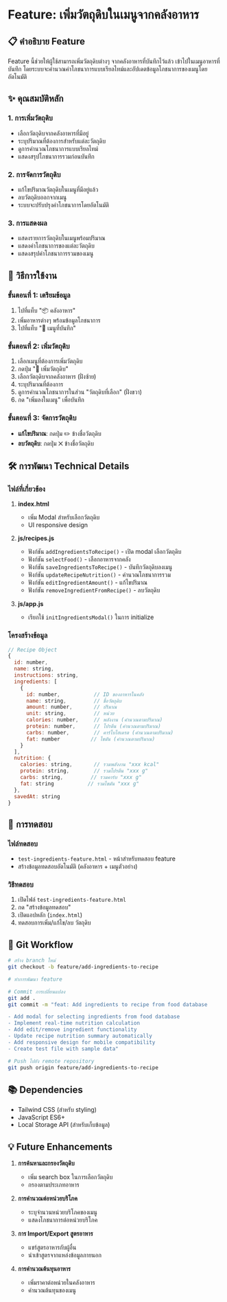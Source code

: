 # Feature: เพิ่มวัตถุดิบในเมนูจากคลังอาหาร

## 📋 คำอธิบาย Feature

Feature นี้ช่วยให้ผู้ใช้สามารถเพิ่มวัตถุดิบต่างๆ จากคลังอาหารที่บันทึกไว้แล้ว เข้าไปในเมนูอาหารที่บันทึก โดยระบบจะคำนวณค่าโภชนาการแบบเรียลไทม์และอัปเดตข้อมูลโภชนาการของเมนูโดยอัตโนมัติ

## ✨ คุณสมบัติหลัก

### 1. การเพิ่มวัตถุดิบ
- เลือกวัตถุดิบจากคลังอาหารที่มีอยู่
- ระบุปริมาณที่ต้องการสำหรับแต่ละวัตถุดิบ
- ดูการคำนวณโภชนาการแบบเรียลไทม์
- แสดงสรุปโภชนาการรวมก่อนบันทึก

### 2. การจัดการวัตถุดิบ
- แก้ไขปริมาณวัตถุดิบในเมนูที่มีอยู่แล้ว
- ลบวัตถุดิบออกจากเมนู
- ระบบจะปรับปรุงค่าโภชนาการโดยอัตโนมัติ

### 3. การแสดงผล
- แสดงรายการวัตถุดิบในเมนูพร้อมปริมาณ
- แสดงค่าโภชนาการของแต่ละวัตถุดิบ
- แสดงสรุปค่าโภชนาการรวมของเมนู

## 🚀 วิธีการใช้งาน

### ขั้นตอนที่ 1: เตรียมข้อมูล
1. ไปที่แท็บ "📦 คลังอาหาร" 
2. เพิ่มอาหารต่างๆ พร้อมข้อมูลโภชนาการ
3. ไปที่แท็บ "💾 เมนูที่บันทึก"

### ขั้นตอนที่ 2: เพิ่มวัตถุดิบ
1. เลือกเมนูที่ต้องการเพิ่มวัตถุดิบ
2. กดปุ่ม "🥄 เพิ่มวัตถุดิบ"
3. เลือกวัตถุดิบจากคลังอาหาร (ฝั่งซ้าย)
4. ระบุปริมาณที่ต้องการ
5. ดูการคำนวณโภชนาการในส่วน "วัตถุดิบที่เลือก" (ฝั่งขวา)
6. กด "เพิ่มลงในเมนู" เพื่อบันทึก

### ขั้นตอนที่ 3: จัดการวัตถุดิบ
- **แก้ไขปริมาณ**: กดปุ่ม ✏️ ข้างชื่อวัตถุดิบ
- **ลบวัตถุดิบ**: กดปุ่ม ✕ ข้างชื่อวัตถุดิบ

## 🛠️ การพัฒนา Technical Details

### ไฟล์ที่เกี่ยวข้อง

1. **index.html**
   - เพิ่ม Modal สำหรับเลือกวัตถุดิบ
   - UI responsive design

2. **js/recipes.js**
   - ฟังก์ชัน `addIngredientsToRecipe()` - เปิด modal เลือกวัตถุดิบ
   - ฟังก์ชัน `selectFood()` - เลือกอาหารจากคลัง
   - ฟังก์ชัน `saveIngredientsToRecipe()` - บันทึกวัตถุดิบลงเมนู
   - ฟังก์ชัน `updateRecipeNutrition()` - คำนวณโภชนาการรวม
   - ฟังก์ชัน `editIngredientAmount()` - แก้ไขปริมาณ
   - ฟังก์ชัน `removeIngredientFromRecipe()` - ลบวัตถุดิบ

3. **js/app.js**
   - เรียกใช้ `initIngredientsModal()` ในการ initialize

### โครงสร้างข้อมูล

```javascript
// Recipe Object
{
  id: number,
  name: string,
  instructions: string,
  ingredients: [
    {
      id: number,           // ID ของอาหารในคลัง
      name: string,         // ชื่อวัตถุดิบ
      amount: number,       // ปริมาณ
      unit: string,         // หน่วย
      calories: number,     // พลังงาน (คำนวณตามปริมาณ)
      protein: number,      // โปรตีน (คำนวณตามปริมาณ)
      carbs: number,        // คาร์โบไฮเดรต (คำนวณตามปริมาณ)
      fat: number          // ไขมัน (คำนวณตามปริมาณ)
    }
  ],
  nutrition: {
    calories: string,       // รวมพลังงาน "xxx kcal"
    protein: string,        // รวมโปรตีน "xxx g"
    carbs: string,         // รวมคาร์บ "xxx g"  
    fat: string           // รวมไขมัน "xxx g"
  },
  savedAt: string
}
```

## 🧪 การทดสอบ

### ไฟล์ทดสอบ
- `test-ingredients-feature.html` - หน้าสำหรับทดสอบ feature
- สร้างข้อมูลทดสอบอัตโนมัติ (คลังอาหาร + เมนูตัวอย่าง)

### วิธีทดสอบ
1. เปิดไฟล์ `test-ingredients-feature.html`
2. กด "สร้างข้อมูลทดสอบ"
3. เปิดแอปหลัก (`index.html`)
4. ทดสอบการเพิ่ม/แก้ไข/ลบ วัตถุดิบ

## 🔄 Git Workflow

```bash
# สร้าง branch ใหม่
git checkout -b feature/add-ingredients-to-recipe

# ทำการพัฒนา feature

# Commit การเปลี่ยนแปลง
git add .
git commit -m "feat: Add ingredients to recipe from food database

- Add modal for selecting ingredients from food database
- Implement real-time nutrition calculation
- Add edit/remove ingredient functionality
- Update recipe nutrition summary automatically
- Add responsive design for mobile compatibility
- Create test file with sample data"

# Push ไปยัง remote repository
git push origin feature/add-ingredients-to-recipe
```

## 📚 Dependencies

- Tailwind CSS (สำหรับ styling)
- JavaScript ES6+ 
- Local Storage API (สำหรับเก็บข้อมูล)

## 💡 Future Enhancements

1. **การค้นหาและกรองวัตถุดิบ**
   - เพิ่ม search box ในการเลือกวัตถุดิบ
   - กรองตามประเภทอาหาร

2. **การคำนวณต่อหน่วยบริโภค**
   - ระบุจำนวนหน่วยบริโภคของเมนู
   - แสดงโภชนาการต่อหน่วยบริโภค

3. **การ Import/Export สูตรอาหาร**
   - แชร์สูตรอาหารกับผู้อื่น
   - นำเข้าสูตรจากแหล่งข้อมูลภายนอก

4. **การคำนวณต้นทุนอาหาร**
   - เพิ่มราคาต่อหน่วยในคลังอาหาร
   - คำนวณต้นทุนของเมนู
